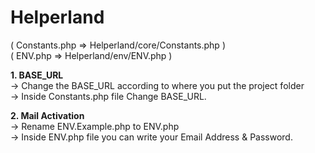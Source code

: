 # Helperland
  
  ( Constants.php    =>  Helperland/core/Constants.php )<br/>
  ( ENV.php          =>  Helperland/env/ENV.php )<br/>

  <b>1. BASE_URL</b><br/>
    -> Change the BASE_URL according to where you put the project folder<br/>
    -> Inside Constants.php file Change BASE_URL.
     
  <b>2. Mail Activation</b><br/>
    -> Rename ENV.Example.php to ENV.php<br/>
    -> Inside ENV.php file you can write your Email Address & Password.

